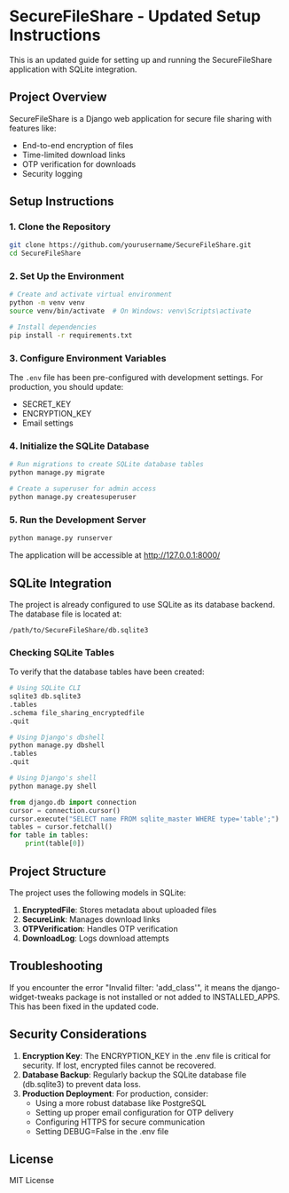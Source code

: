 # SecureFileShare - Updated Setup Instructions

This is an updated guide for setting up and running the SecureFileShare application with SQLite integration.

## Project Overview

SecureFileShare is a Django web application for secure file sharing with features like:
- End-to-end encryption of files
- Time-limited download links
- OTP verification for downloads
- Security logging

## Setup Instructions

### 1. Clone the Repository

```bash
git clone https://github.com/yourusername/SecureFileShare.git
cd SecureFileShare
```

### 2. Set Up the Environment

```bash
# Create and activate virtual environment
python -m venv venv
source venv/bin/activate  # On Windows: venv\Scripts\activate

# Install dependencies
pip install -r requirements.txt
```

### 3. Configure Environment Variables

The `.env` file has been pre-configured with development settings. For production, you should update:
- SECRET_KEY
- ENCRYPTION_KEY
- Email settings

### 4. Initialize the SQLite Database

```bash
# Run migrations to create SQLite database tables
python manage.py migrate

# Create a superuser for admin access
python manage.py createsuperuser
```

### 5. Run the Development Server

```bash
python manage.py runserver
```

The application will be accessible at http://127.0.0.1:8000/

## SQLite Integration

The project is already configured to use SQLite as its database backend. The database file is located at:
```
/path/to/SecureFileShare/db.sqlite3
```

### Checking SQLite Tables

To verify that the database tables have been created:

```bash
# Using SQLite CLI
sqlite3 db.sqlite3
.tables
.schema file_sharing_encryptedfile
.quit

# Using Django's dbshell
python manage.py dbshell
.tables
.quit

# Using Django's shell
python manage.py shell
```

```python
from django.db import connection
cursor = connection.cursor()
cursor.execute("SELECT name FROM sqlite_master WHERE type='table';")
tables = cursor.fetchall()
for table in tables:
    print(table[0])
```

## Project Structure

The project uses the following models in SQLite:

1. **EncryptedFile**: Stores metadata about uploaded files
2. **SecureLink**: Manages download links
3. **OTPVerification**: Handles OTP verification
4. **DownloadLog**: Logs download attempts

## Troubleshooting

If you encounter the error "Invalid filter: 'add_class'", it means the django-widget-tweaks package is not installed or not added to INSTALLED_APPS. This has been fixed in the updated code.

## Security Considerations

1. **Encryption Key**: The ENCRYPTION_KEY in the .env file is critical for security. If lost, encrypted files cannot be recovered.
2. **Database Backup**: Regularly backup the SQLite database file (db.sqlite3) to prevent data loss.
3. **Production Deployment**: For production, consider:
   - Using a more robust database like PostgreSQL
   - Setting up proper email configuration for OTP delivery
   - Configuring HTTPS for secure communication
   - Setting DEBUG=False in the .env file

## License

MIT License
